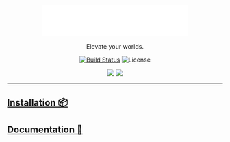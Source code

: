 <p align="center">
  <a href="https://rorooms.com">
    <picture>
      <source media="(prefers-color-scheme: dark)" srcset="/gh-assets/LogoWhite.svg"></source>
      <source media="(prefers-color-scheme: light)" srcset="/gh-assets/LogoBlack.svg"></source>
      <img alt="RoRooms" src="/gh-assets/LogoWhite.svg" height="70"></img>
    </picture>
  </a>
</p>

<p align="center">
  Elevate your worlds.
</p>

<p align="center">
  <a href="https://github.com/RoRooms/RoRooms/actions"><img src="https://img.shields.io/github/actions/workflow/status/RoRooms/RoRooms/ci.yaml?branch=main" alt="Build Status"></img></a>
  <img title="MIT licensed" alt="License" src="https://img.shields.io/github/license/RoRooms/RoRooms"></img>
</p>

<p align="center">
  <a href="https://x.com/UseRoRooms"><img src="https://img.shields.io/badge/X-000000?style=for-the-badge&logo=x&logoColor=white" /></a>
  <a href="https://rorooms.com/discord"><img src="https://img.shields.io/badge/Discord-5865F2?style=for-the-badge&logo=discord&logoColor=white"></img></a>
</p>

---

## [Installation 📦](https://docs.rorooms.com/intro#installation)

## [Documentation 📄](https://rorooms.com/docs/)
